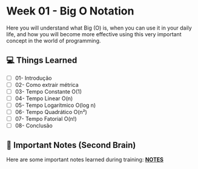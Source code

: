 # Week 01 - Big O Notation

Here you will understand what Big (O) is, when you can use it in your daily life, and how you will become more effective using this very important concept in the world of programming.

## 💻 Things Learned

- [ ] 01- Introdução
- [ ] 02- Como extrair métrica
- [ ] 03- Tempo Constante O(1)
- [ ] 04- Tempo Linear O(n)
- [ ] 05- Tempo Logarítmico O(log n)
- [ ] 06- Tempo Quadrático O(n²)
- [ ] 07- Tempo Fatorial O(n!)
- [ ] 08- Conclusão

## 🧠 Important Notes (Second Brain)

Here are some important notes learned during training: **[NOTES](NOTES.md)**